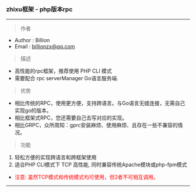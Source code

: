 ### zhixu框架 - php版本rpc
---

> 作者
  - Author : Billion  
  - Email : billionzx@qq.com

> 描述
- 高性能的rpc框架，推荐使用 PHP CLI 模式
- 需要配合 rpc serverManager Go语言服务端.

> 优势
- 相比传统的RPC，使用更方便，支持跨语言。与Go语言无缝连接，无需自己实现go的版本。
- 相比框架式RPC，您还需要自己去写对应的实现。
- 相比GRPC，众所周知：gprc安装麻烦、使用麻烦、且存在一些不兼容的情况。

> 功能
1. 轻松方便的实现跨语言和跨框架使用
2. 适合PHP CLI模式下 TCP 高性能, 同时兼容传统Apache模块或php-fpm模式
  - <font color="red">注意: 虽然TCP模式和传统模式均可使用，但2者不可相互调用。</font>




























---
